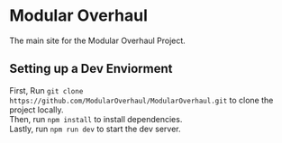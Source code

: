 # Modular Overhaul

The main site for the Modular Overhaul Project.

## Setting up a Dev Enviorment

First, Run `git clone https://github.com/ModularOverhaul/ModularOverhaul.git` to clone the project locally. <br>
Then, run `npm install` to install dependencies. <br>
Lastly, run `npm run dev` to start the dev server.
